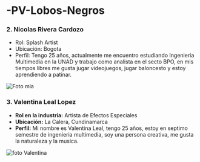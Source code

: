 # -PV-Lobos-Negros

### 2. Nicolas Rivera Cardozo

- Rol: Splash Artist 
- Ubicación: Bogota 
- Perfil: Tengo 25 años, actualmente me encuentro estudiando Ingenieria Multimedia en la UNAD y trabajo como analista en el secto BPO, en mis tiempos libres me gusta jugar videojuegos, jugar baloncesto y estoy aprendiendo a patinar.

![Foto mia](https://github.com/user-attachments/assets/b2be6e58-4e6c-4bbe-a3ff-fc3506b4f609)

### 3. Valentina Leal Lopez
- **Rol en la industria:** Artista de Efectos Especiales
- **Ubicación:** La Calera, Cundinamarca
- **Perfil:** Mi nombre es Valentina Leal, tengo 25 años, estoy en septimo semestre de ingenieria multimedia, soy una persona creativa, me gusta la naturaleza y la musica.

![foto Valentina](https://github.com/user-attachments/assets/1723dd02-f215-4fb1-a1a2-c3bcd3f0ea6f)
